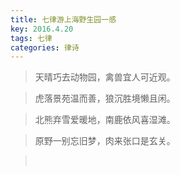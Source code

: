 ```yaml
---
title: 七律游上海野生园一感
key: 2016.4.20
tags: 七律
categories: 律诗
---
```


<blockquote class="blockquote-center">天晴巧去动物园，禽兽宜人可近观。
</blockquote>
<blockquote class="blockquote-center">虎落景苑温而善，狼沉胜境懒且闲。
</blockquote>
<blockquote class="blockquote-center">北熊弃雪爱暖地，南鹿依风喜湿滩。
</blockquote>
<blockquote class="blockquote-center">原野一别忘旧梦，肉来张口是玄关。
</blockquote>
<blockquote class="blockquote-center"></br>
</blockquote>
